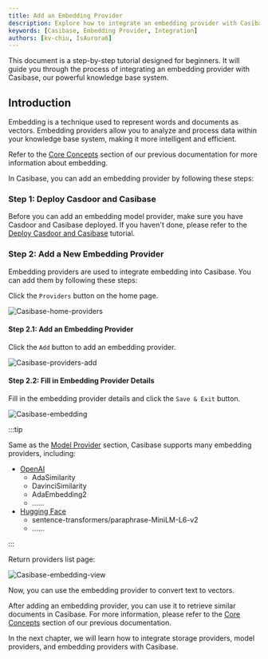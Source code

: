```yaml
---
title: Add an Embedding Provider
description: Explore how to integrate an embedding provider with Casibase.
keywords: [Casibase, Embedding Provider, Integration]
authors: [kv-chiu, IsAurora6]
---
```


This document is a step-by-step tutorial designed for beginners. It will guide you through the process of integrating an embedding provider with Casibase, our powerful knowledge base system.

## Introduction

Embedding is a technique used to represent words and documents as vectors. Embedding providers allow you to analyze and process data within your knowledge base system, making it more intelligent and efficient.

Refer to the [Core Concepts](../core-concepts) section of our previous documentation for more information about embedding.

In Casibase, you can add an embedding provider by following these steps:

### Step 1: Deploy Casdoor and Casibase

Before you can add an embedding model provider, make sure you have Casdoor and Casibase deployed. If you haven't done, please refer to the [Deploy Casdoor and Casibase](../../deployment/deploy-casdoor-and-casibase.md) tutorial.

### Step 2: Add a New Embedding Provider

Embedding providers are used to integrate embedding into Casibase. You can add them by following these steps:

Click the `Providers` button on the home page.

![Casibase-home-providers](/img/walkthrough-guides/casibase-home-providers.png)

#### Step 2.1: Add an Embedding Provider

Click the `Add` button to add an embedding provider.

![Casibase-providers-add](/img/walkthrough-guides/casibase-providers-add.png)

#### Step 2.2: Fill in Embedding Provider Details

Fill in the embedding provider details and click the `Save & Exit` button.

![Casibase-embedding](/img/walkthrough-guides/casibase-embedding-form.png)

:::tip

Same as the [Model Provider](./add-a-model-provider) section, Casibase supports many embedding providers, including:

- [OpenAI](https://openai.com/)
  - AdaSimilarity
  - DavinciSimilarity
  - AdaEmbedding2
  - ......
- [Hugging Face](https://huggingface.co/)
  - sentence-transformers/paraphrase-MiniLM-L6-v2
  - ......

:::

Return providers list page:

![Casibase-embedding-view](/img/walkthrough-guides/casibase-embedding-view.png)

Now, you can use the embedding provider to convert text to vectors.

After adding an embedding provider, you can use it to retrieve similar documents in Casibase. For more information, please refer to the [Core Concepts](../core-concepts) section of our previous documentation.

In the next chapter, we will learn how to integrate storage providers, model providers, and embedding providers with Casibase.
